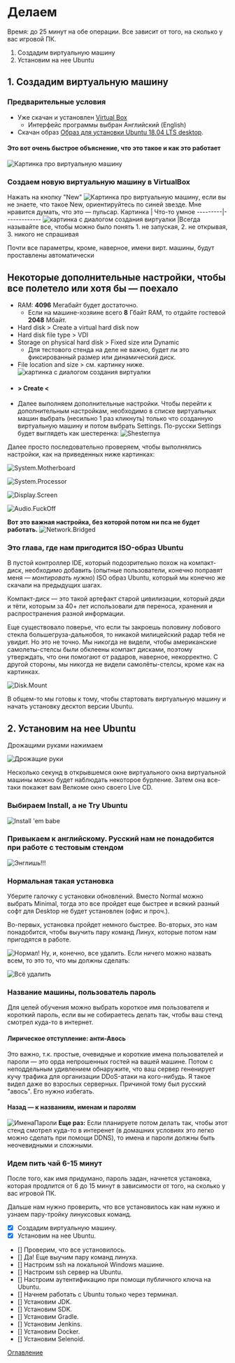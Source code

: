 # Делаем
Время: до 25 минут на обе операции. Все зависит от того, на сколько у вас игровой ПК.

1. Создадим виртуальную машину
2. Установим на нее Ubuntu

## 1. Создадим виртуальную машину
### Предварительные условия
- Уже скачан и установлен [Virtual Box](https://www.virtualbox.org)
    - Интерфейс программы выбран Английский (English)
- Скачан образ [Образ для установки Ubuntu 18.04 LTS desktop](https://ubuntu.com/download/alternative-downloads).

#### Это вот очень быстрое объяснение, что это такое и как это работает
![Картинка про виртуальную машину](./img/005%20whattafuckisvm.jpg)

### Создаем новую виртуальную машину в VirtualBox
Нажать на кнопку "New" ![Картинка про виртуальную машину](./img/005%20new%20button.jpg), если вы не знаете, что такое New, ориентируйтесь по синей звезде. Мне нравится думать, что это — пульсар.
Картинка | Что-то умное
---------|-------------
![картинка с диалогом создания виртуалки](./img/005%20create%20virtual%20machine%20dialogue.jpg) |Всегда называйте все, чтобы можно было понять 1. не запуская, 2. не открывая, 3. никого не спрашивая

Почти все параметры, кроме, наверное, имени вирт. машины, будут проставлены автоматически

## Некоторые дополнительные настройки, чтобы все полетело или хотя бы — поехало
- RAM: **4096** Мегабайт будет достаточно. 
  - Если на машине-хозяине всего **8** Гбайт RAM, то отдайте гостевой **2048** Мбайт.
- Hard disk > Create a virtual hard disk now
- Hard disk file type > VDI
- Storage on physical hard disk > Fixed size или Dynamic
  - Для тестового стенда на деле не важно, будет ли это фиксированный размер или динамический диск.
- File location and size > см. картинку ниже.
![картинка с диалогом создания виртуалки](./img/005%20VmHardDisk.jpg)
- #### > Create <
- Далее выполняем дополнительные настройки.
Чтобы перейти к дополнительным настройкам, необходимо в списке виртуальных машин выбрать (несильно 1 раз кликнуть) только что созданную виртуальную машину и потом выбрать Settings. По-русски Settings будет выглядеть как шестеренка:
![Shesternya](./img/005%20SettingsButtn.png)

Далее просто последовательно проверяем, чтобы выполнялись настройки, как на приведенных ниже картинках:

![System.Motherboard](./img/005%20SystemMotherboard.png)

![System.Processor](./img/005%20SystemProcessor.png)

![Display.Screen](./img/005%20DisplayScreen.png)

![Audio.FuckOff](./img/005%20AudioEnableNein.png)

**Вот это важная настройка, без которой потом ни пса не будет работать.**
![Network.Bridged](./img/005%20NetworkBridged.png)

### Это глава, где нам пригодится ISO-образ Ubuntu
В пустой контроллер IDE, который подозрительно похож на компакт-диск, необходимо добавить (опытные пользователи, конечно поправят меня — *монтировать нужно*) ISO образ Ubuntu, который мы конечно же скачали на предыдущих шагах.

Компакт-диск — это такой артефакт старой цивилизации, который дяди и тёти, которым за 40+ лет использовали для переноса, хранения и распространения разной информации.

Еще существовало поверье, что если ты закроешь половину лобового стекла большегруза-дальнобоя, то никакой милицейский радар тебя не увидит. Но это не точно. Мы никогда не видели, чтобы американские самолеты-стелсы были обклеены компакт дисками, поэтому утверждать, что они помогают от радаров, наверное, некорректно. С другой стороны, мы никогда не видели самолёты-стелсы, кроме как на картинках.

![Disk.Mount](./img/005%20StorageMountIso.png)

В общем-то мы готовы к тому, чтобы стартовать виртуальную машину и начать установку десктоп версии Ubuntu.

## 2. Установим на нее Ubuntu
Дрожащими руками нажимаем 

![Дрожащие руки](./img/005%20StartVm.png)

Несколько секунд в открывшемся окне виртуального окна виртуальной машины можно будет наблюдать некоторое бурление.
Затем она все-таки покажет вам Велкоме окно своего Live CD.
### Выбираем Install, а не Try Ubuntu
![Install 'em babe](./img/005%20WelcomeInstall.png)
### Привыкаем к английскому. Русский нам не понадобится при работе с тестовым стендом
![Энглишь!!!](./img/005%20InstallLang.png)
### Нормальная такая установка
Уберите галочку с установки обновлений. Вместо Normal можно выбрать Minimal, тогда это все пройдет еще быстрее и всякий разный софт для Desktop не будет установлен (офис и проч.).

Во-первых, установка пройдет немного быстрее.
Во-вторых, это нам понадобится, чтобы выучить пару команд Линух, которые потом нам пригодятся в работе.

![Нормал!](./img/005%20InstallNormalSkipUpdates.png)
Ну, и, конечно, все удалить. Если ничего можно назвать всем, то это то, что мы должны сделать:

![Всё удалить](./img/005%20EraseAndInstallNow.png)

### Название машины, пользователь пароль
Для целей обучения можно выбрать короткое имя пользователя и короткий пароль, если вы не собираетесь делать так, чтобы ваш стенд смотрел куда-то в интернет.
#### Лирическое отступление: анти-Авось
Это важно, т.к. простые, очевидные и короткие имена пользователей и пароли — это орда непрошенных гостей на вашей машине. Потом с неподдельным удивлением обнаружите, что ваш сервер гененирует кучу трафика для организации DDoS-атаки на кого-нибудь. Я такое видел даже во взрослых серверных. Причиной тому был русский "авось". Его нужно избегать.
#### Назад — к названиям, именам и паролям

![ИменаПароли](./img/005%20UserNamePassword.png)
**Еще раз:** Если планируете потом делать так, чтобы этот стенд смотрел куда-то в интеренет (в домашних условиях это легко можно сделать при помощи DDNS), то имена и пароли должны быть неочевидными и сложными. 
### Идем пить чай 6-15 минут
После того, как имя придумано, пароль задан, начнется установка, которая продлится от 6 до 15 минут в зависимости от того, на сколько у вас игровой ПК.

Дальше нам нужно проверить, что все установилось как нам нужно и узнаем пару-тройку линуксовых команд.

- [x] Создадим виртуальную машину.
- [x] Установим на нее Ubuntu.
- [] Проверим, что все установилось.
- [] Да! Еще выучим пару команд линуха.
- [] Настроим ssh на локальной Windows машине.
- [] Настроим ssh сервер на Ubuntu.
- [] Настроим аутентификацию при помощи публичного ключа на Ubuntu.
- [] Начнем работать с Ubuntu только через терминал.
- [] Установим JDK.
- [] Установим SDK.
- [] Установим Gradle.
- [] Установим Jenkins.
- [] Установим Docker.
- [] Установим Selenoid.


[Оглавление](./000%20toc.md)
